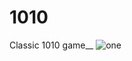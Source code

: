 # 1010
Classic 1010 game__
![one](https://user-images.githubusercontent.com/29523816/37477683-5c654404-2889-11e8-8a52-176c142e700d.png)
